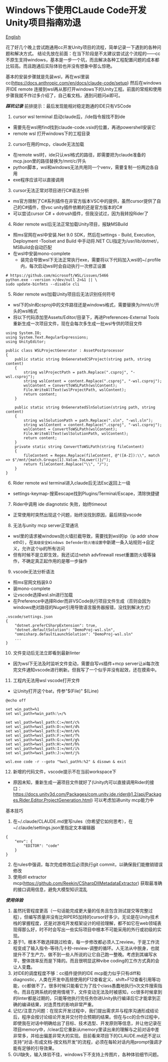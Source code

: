 # Windows下使用CLaude Code开发Unity项目~~指南~~劝退
[English](./README.md)

花了好几个晚上尝试跑通用cc开发Unity项目的流程，简单记录一下遇到的各种问题和解决方式。
结论先放在前面：在当下阶段是不太建议尝试这个流程的——cc不原生支持windows，基本是一步一个坑，而且解决各种工程配置问题的成本都比较高。而且跑通后实际体验也并没有想象中那么惊艳。

基本的安装步骤就是先装wsl，再在wsl里装cc(https://docs.anthropic.com/en/docs/claude-code/setup) 然后在windows开IDE remote 连接到wsl再从那打开windows下的Unity工程。前面的常规和使用步骤我就不作过多介绍了，自己看文档，遇到问题问ai即可。

***踩坑记录***
前排提示：最后发现能相对稳定跑通的IDE只有VSCode

1. cursor wsl terminal 启动claude后，/ide指令报找不到ide
  * 需要先在wsl用find找到claude-code.vsix的位置，再进powershell安装它
  * remote wsl 打开windows下的工程目录

2. cursor在用的mcp，claude无法加载
  * 在remote wsl时，ide只认wsl格式的路径，即需要把为claude准备的mcp.json里的路径替换为/mnt/c/开头
  * python脚本，wsl和windows无法共用同一个venv，需要复制一份两边各自用
  * exe程序应该可以直接调用

3. cursor无法正常对项目进行C#语法分析
  * ms官方限制了C#系列插件在非官方版本VSC中的提供，虽然cursor提供了自己的C#插件，但vsc unity插件依赖的还是官方版本的C#
  * 可以尝试cursor C# + dotrush插件，但我没试过，因为我转投Rider了

4. Rider remote wsl后无法正常加载Unity项目，报缺MSBuild
  * 照ms官网在wsl中安装.Net 9.0 SDK，然后在settings - Build, Execution, Deployment -Toolset and Build 中手动将.NET CLI指定为/usr/lib/dotnet/，MSBuild会自动匹配
  * 在wsl中安装mono-complete
    * 装完会导致wsl下无法正常执行exe，需要将以下代码加入wsl的~/.profile内，每次启动wsl时会自动执行一次修正设置
```
# https://github.com/microsoft/WSL/issues/5466
python.exe --version >/dev/null 2>&1 || \
sudo update-binfmts --disable cli
```

5. Rider remote wsl加载Unity项目后无法识别任何符号
  * wsl下的sln和csproj中的文件路径还是windows格式，需要替换为/mnt/c/开头的wsl格式
  * 将以下代码添加至Assets/Editor/目录下，再进Preferences-External Tools重新生成一次项目文件，现在会每次多生成一批wsl专供的项目文件
```
using System.IO;
using System.Text.RegularExpressions;
using UnityEditor;

public class WSLProjectGenerator : AssetPostprocessor
{
    public static string OnGeneratedCSProject(string path, string content)
    {
        string wslProjectPath = path.Replace(".csproj", "-wsl.csproj");
        string wslContent = content.Replace(".csproj", "-wsl.csproj");
        wslContent = ConvertToWSLPath(wslContent);
        File.WriteAllText(wslProjectPath, wslContent);
        return content;
    }

    public static string OnGeneratedSlnSolution(string path, string content)
    {
        string wslSolutionPath = path.Replace(".sln", "-wsl.sln");
        string wslContent = content.Replace(".csproj", "-wsl.csproj");
        wslContent = ConvertToWSLPath(wslContent);
        File.WriteAllText(wslSolutionPath, wslContent);
        return content;
    }
    private static string ConvertToWSLPath(string fileContent)
    {
        fileContent = Regex.Replace(fileContent, @"([A-Z]):\\", match => $"/mnt/{match.Groups[1].Value.ToLower()}/");
        return fileContent.Replace("\\", "/");
    }
}
```

6. Rider remote wsl terminal进入claude后无法Esc返回上一级
  * settings-keymap-搜索escape找到Plugins/Terminal/Escape，清除快捷键

7. Rider中调用 ide diagnotstic 失败，始终timeout
  * 正常使用时突然出现这个问题，始终没找到原因，最后转投vscode

8. 无法与unity mcp server正常通讯
  * wsl里的请求被windows防火墙拦截导致，需要找到wsl的ip（ip addr show eth0），在`高级安全Windows Defender防火墙设置`中新建一条入站规则->自定义，允许这个ip的所有访问
  * 但有时候不是立即生效，我还试过netsh advfirewall reset重置防火墙等操作，不确定真正起作用的是哪一步操作

9. vscode无法分析语法
  * 照ms官网文档装9.0
  * 装mono-complete
  * 让vscode选择wsl.sln进行加载
  * 在Preference中选择Rider而非VSCode执行项目文件生成（否则会因为windows绝对路径的Nuget引用导致语言服务器报错，没找到解决方式）
```
.vscode/settings.json
{
    "dotnet.preferCSharpExtension": true,
    "dotnet.defaultSolution": "DemoProj-wsl.sln",
    "omnisharp.defaultLaunchSolution": "DemoProj-wsl.sln"
    ...
}
```

10. 文件变动后无法立即看到最新linter
  * 因为wsl下无法及时监听文件变动，需要自写vs插件+mcp server让ai每次改完文件通知vscode进行刷新。但我写了一个似乎并没有起效，还在摸索中。

11. 工程内无法用wsl vscode打开文件
  * 让Unity打开这个bat，传参"$(File)" $(Line)
```
@echo off

set win_path=%1
set wsl_path=%win_path:\=/%

set wsl_path=%wsl_path:C:=/mnt/c%
set wsl_path=%wsl_path:D:=/mnt/d%
set wsl_path=%wsl_path:E:=/mnt/e%
set wsl_path=%wsl_path:F:=/mnt/f%
set wsl_path=%wsl_path:G:=/mnt/g%
set wsl_path=%wsl_path:H:=/mnt/h%
set wsl_path=%wsl_path:I:=/mnt/i%
set wsl_path=%wsl_path:J:=/mnt/j%

wsl.exe code -r --goto "%wsl_path%:%2" & disown & exit
```
12. 新增的代码文件，vscode提示不在当前workspace下
  * 原因未知，重新生成一遍项目文件就好了(Unity内可以直接调用Rider的接口：https://docs.unity3d.com/Packages/com.unity.ide.rider@1.2/api/Packages.Rider.Editor.ProjectGeneration.html) 可以考虑加进unity mcp能力中

基本技巧
1. 在~/.claude/CLAUDE.md里写rules（你希望它如何思考），在~/.claude/settings.json里指定文本编辑器
```
{
    "env": {
        "EDITOR": "code"
    }
}
```
2. 在rules中强调，每次完成修改后必须执行git commit，以确保我们能撤销错误修改
3. 使用dll extractor mcp(https://github.com/Reekin/CSharpDllMetadataExtractor) 获取最准确的接口调用信息，避免大模型知识混乱

***使用体验***

1. 虽然托管程度更高（一句话能完成更大量的任务且包含测试提交等完整过程），但编写质量并没有比RIPER5加持的cursor好多少。无论是在Unity技术栈的掌握程度，还是对游戏开发框架设计的经验理解，都不如它在web领域表现得那么好，时不时会写出一些实际项目中根本不可能采用的外行或初级的实现。
2. 基于1，根本不敢选择跳过检查，每一步修改都必须人工review。于是工作流程变成了输入指令-等待几十秒-review-调整的循环。人无法从中脱身，也就提升不了生产力，做不到一些人所说的让它自己跑一整晚。考虑到其编写水平，整体效率反而是下降的。而且很明显这种vibe coding的工作方式真的会让人变蠢。
3. 对IDE的调度程度不够：cc插件提供的IDE mcp能力似乎只有diff和diagnostic，人类在开发中高频使用的F12查看定义、shift+F12查看引用等功能，cc都做不了。很多时候只能看它为了找个class愚蠢地执行n次文件搜索指令。而且在跨系统的使用情境下，文件变动无法及时被感知，cc很多时候拿到的linter都是过期的，只能等他执行完任务你进Unity执行编译后它才能拿到正确的编译结果，对连贯性的影响非常严重。
4. 记忆/注意力问题：在现实开发过程中，我们提出需求并与程序沟通形成结论后，程序会按讨论结论开发并交付符合预期的结果。但在与cc的合作过程中，即使我在对话中明确给出了目标、技术选型、开发原则等信息，并让他记录在项目memory中，/clear后它重新从memory里读出来的理解与之前对话中差非常多，并给出偏差非常大的实现。目前看来项目下的CLAUDE.md还不足以支持“对话-形成文档-按文档开发”的流程，必须在每轮对话内用prompt强调才能有足够的引导效果。
5. GUI缺失，输入体验不佳，windows下不支持上传图片，各种体验细节问题。
